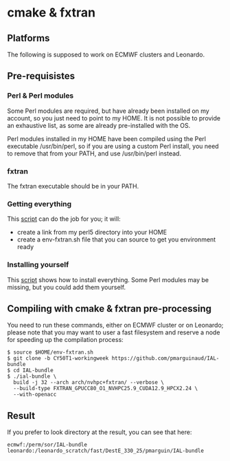 # cmake & fxtran

## Platforms

The following is supposed to work on ECMWF clusters and Leonardo.

## Pre-requisistes

### Perl & Perl modules

Some Perl modules are required, but have already been installed on my account, so you just need to point to my HOME. It is not possible to provide an exhaustive list, as some are already pre-installed with the OS.

Perl modules installed in my HOME have been compiled using the Perl executable /usr/bin/perl, so if you are using a custom Perl install, you need to remove that from your PATH, and use /usr/bin/perl instead.

### fxtran

The fxtran executable should be in your PATH.

### Getting everything

This [script](pre-fxtran.sh) can do the job for you; it will:
- create a link from my perl5 directory into your HOME
- create a env-fxtran.sh file that you can source to get you environment ready

### Installing yourself

This [script](perl5.sh) shows how to install everything. Some Perl modules may be missing, but you could add them yourself.

## Compiling with cmake & fxtran pre-processing

You need to run these commands, either on ECMWF cluster or on Leonardo; please note that you may want to user a fast filesystem and reserve a node for speeding up the compilation process:

```
$ source $HOME/env-fxtran.sh
$ git clone -b CY50T1-workingweek https://github.com/pmarguinaud/IAL-bundle
$ cd IAL-bundle
$ ./ial-bundle \
  build -j 32 --arch arch/nvhpc+fxtran/ --verbose \
  --build-type FXTRAN_GPUCC80_O1_NVHPC25.9_CUDA12.9_HPCX2.24 \
  --with-openacc
```
## Result

If you prefer to look directory at the result, you can see that here:
```
ecmwf:/perm/sor/IAL-bundle
leonardo:/leonardo_scratch/fast/DestE_330_25/pmarguin/IAL-bundle
```
